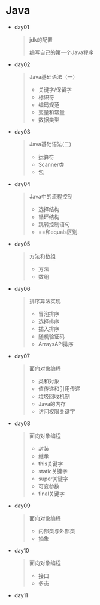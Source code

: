 # Java

- day01 

  > jdk的配置
  >
  > 编写自己的第一个Java程序

- day02

  > Java基础语法（一）
  >
  > - 关键字/保留字
  > - 标识符
  > - 编码规范
  > - 变量和常量
  > - 数据类型
  
- day03

  > Java基础语法(二)
  >
  > - 运算符
  > - Scanner类
  > - 包

- day04

  > Java中的流程控制
  >
  > - 选择结构
  > - 循环结构
  > - 跳转控制语句
  > - ==和equals区别.

- day05

  > 方法和数组
  >
  > - 方法
  > - 数组

- day06

  > 排序算法实现
  >
  > - 冒泡排序
  > - 选择排序
  > - 插入排序
  > - 随机验证码
  > - ArraysAPI排序

- day07

  > 面向对象编程
  >
  > - 类和对象
  > - 值传递和引用传递
  > - 垃圾回收机制
  > - Java的内存
  > - 访问权限关键字

- day08

  > 面向对象编程
  >
  > - 封装
  > - 继承
  > - this关键字
  > - static关键字
  > - super关键字
  > - 可变参数
  > - final关键字

- day09

  > 面向对象编程
  >
  > - 内部类与外部类
  > - 抽象
  
- day10

  > 面向对象编程
  >
  > - 接口
  > - 多态
- day11
  > 